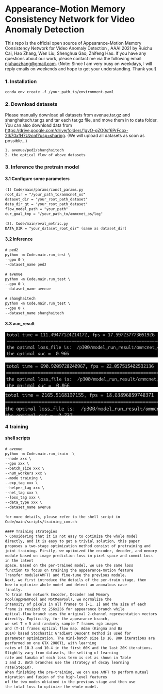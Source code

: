 # Appearance-Motion Memory Consistency Network for Video Anomaly Detection
This repo is the official open source of Appearance-Motion Memory Consistency Network for Video Anomaly Detection
, AAAI 2021 by Ruichu Cai, Hao Zhang, Wen Liu,  Shenghua Gao,  Zhifeng Hao.  If you have any questions about our work, please contact me via the following email: njuhaozhang@gmail.com. (Note: Since I am very busy on weekdays, I will reply emails on weekends and hope to get your understanding. Thank you!)

### 1. Installation
```
conda env create -f /your_path_to/environment.yaml
```

### 2. Download datasets
Please manually download all datasets from avenue.tar.gz and shanghaitech.tar.gz and tar each tar.gz file, and move them in to data folder.
You can also download data from https://drive.google.com/drive/folders/1gvO-gZO0sf6PrFcox-2lk70xfH7Uzonf?usp=sharing. (We will upload all datasets as soon as possible...)

```
1. avenue/ped2/shanghaitech
2. the optical flow of above datasets
```

### 3. Inference the pretrain model
#### 3.1 Configure some parameters
```
(1) Code/main/params/const_params.py 
root_dir = "/your_path_to/ammcnet_os" 
dataset_dir = "your_root_path_dataset"
data_dir_gt = "your_root_path_dataset"
flow_model_path = "your_path"
cur_goal_tmp = "/your_path_to/ammcnet_os/log"

(2). Code/main/eval_metric.py 
DATA_DIR = "your_dataset_root_dir" (same as dataset_dir)
```
#### 3.2 Inference
```
# ped2
python -m Code.main.run_test \
--gpu 0 \
--dataset_name ped2 

# avenue
python -m Code.main.run_test \
--gpu 0 \
--dataset_name avenue 

# shanghaitech
python -m Code.main.run_test \
--gpu 0 \
--dataset_name shanghaitech

```
#### 3.3 auc_result

![ped2](./img/ped2.png)

![avenue](./img/avenue.png)

![shanghaitech](./img/shanghaitech.png)

### 4 training
#### shell scripts
```
# avenue
python -m Code.main.run_train  \
--node xxx \
--gpu xxx \
--batch_size xxx \
--num_workers xxx \
--mode training \
--exp_tag xxx \
--helper_tag xxx \
--net_tag xxx \
--loss_tag xxx \
--data_type xxx \
--dataset_name avenue

for more details, please refer to the shell script in Code/main/scripts/training_com.sh

#### Training strategies
> Considering that it is not easy to optimize the whole model
directly, and it is easy to get a trivial solution, this paper
proposes a two-stage optimization method consist of pretraining and joint-training. Firstly, we optimized the encoder, decoder, and memory module based on image prediction loss in pixel space and commit Loss in the latent
space. Based on the per-trained model, we use the same loss
function to focus on training the appearance-motion feature
Transfer module(AMFT) and fine-tune the previous module.
Next, we first introduce the details of the per-train stage, then
how to optimize whole model and detect an anomalous case
finally.
To train the network Encoder, Decoder and Memory
Pool(AppMemPool and MotMemPool), we normalize the
intensity of pixels in all frames to [-1, 1] and the size of each
frame is resized to 256x256 for appearance branch while
optical-flow branch uses the original 2-channel representation vectors directly. Explicitly, for the appearance branch,
we set T = 5 and randomly sample T frames rgb images
and (T-1) frames optical flow map. Adam (Kingma and Ba
2014) based Stochastic Gradient Descent method is used for
parameter optimization. The mini-batch size is 16. 80K iterations are performed on one GTX 2080Ti, with learning
rates of 10-3 and 10-4 in the first 60K and the last 20K iterations. Slightly vary from datasets, the setting of learning
rate and lamaba of each loss term is set as shown in Table
1 and 2. Both branches use the strategy of decay learning
rate(StepLR).
When finishing the pre-training, we can use AMFT to perform mutual migration and fusion of the high-level features
of the two modes obtained in the previous stage and then use
the total loss to optimize the whole model.



